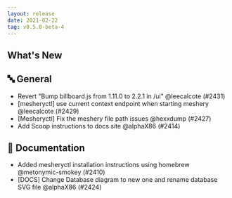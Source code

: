 ```yaml
---
layout: release
date: 2021-02-22
tag: v0.5.0-beta-4
---
```


## What's New

## 🔤 General
- Revert "Bump billboard.js from 1.11.0 to 2.2.1 in /ui" @leecalcote (#2431)
- [mesheryctl] use current context endpoint when starting meshery @leecalcote (#2429)
- [Mesheryctl] Fix the meshery file path issues @hexxdump (#2427)
- Add Scoop instructions to docs site @alphaX86 (#2414)

## 📖 Documentation

- Added mesheryctl installation instructions using homebrew @metonymic-smokey (#2410)
- [DOCS] Change Database diagram to new one and rename database SVG file @alphaX86 (#2424)
